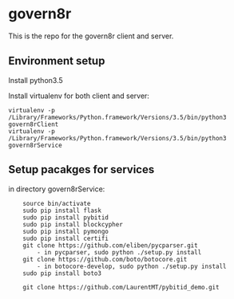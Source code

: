 # govern8r

This is the repo for the govern8r client and server.

## Environment setup

Install python3.5

Install virtualenv for both client and server:
```
virtualenv -p /Library/Frameworks/Python.framework/Versions/3.5/bin/python3 govern8rClient
virtualenv -p /Library/Frameworks/Python.framework/Versions/3.5/bin/python3 govern8rService
```

## Setup pacakges for services

in directory govern8rService:
```
	source bin/activate
	sudo pip install flask
	sudo pip install pybitid
	sudo pip install blockcypher
	sudo pip install pymongo
	sudo pip install certifi
	git clone https://github.com/eliben/pycparser.git
		- in pycparser, sudo python ./setup.py install
	git clone https://github.com/boto/botocore.git
		- in botocore-develop, sudo python ./setup.py install
	sudo pip install boto3

	git clone https://github.com/LaurentMT/pybitid_demo.git